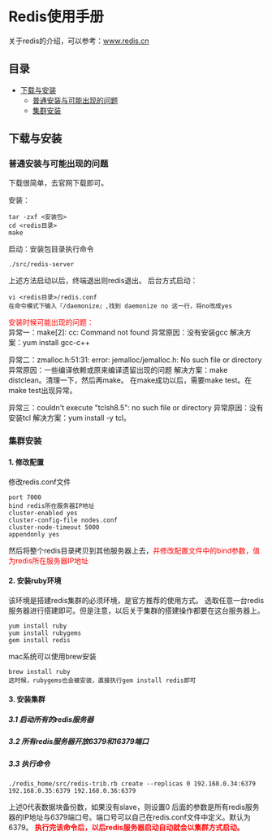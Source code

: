 # Redis使用手册
关于redis的介绍，可以参考：www.redis.cn

## 目录
- [下载与安装](#downloadAndInstall)
    - [普通安装与可能出现的问题](#normalinstall)
    - [集群安装](#clusterInstall)


## <a name="downloadAndInstall">下载与安装</a>
### <a name="normalinstall">普通安装与可能出现的问题</a>
下载很简单，去官网下载即可。

安装：
```
tar -zxf <安装包>
cd <redis目录>
make
```

启动：安装包目录执行命令
```
./src/redis-server
```
上述方法启动以后，终端退出则redis退出。
后台方式启动：
```
vi <redis目录>/redis.conf
在命令模式下输入『/daemonize』,找到 daemonize no 这一行，将no改成yes
```

<span style="color: red;">安装时候可能出现的问题：</span><br>
异常一：make[2]: cc: Command not found
异常原因：没有安装gcc
解决方案：yum install gcc-c++

异常二：zmalloc.h:51:31: error: jemalloc/jemalloc.h: No such file or directory
异常原因：一些编译依赖或原来编译遗留出现的问题
解决方案：make distclean。清理一下，然后再make。
在make成功以后，需要make test。在make test出现异常。

异常三：couldn't execute "tclsh8.5": no such file or directory
异常原因：没有安装tcl
解决方案：yum install -y tcl。

### <a name="clusterInstall">集群安装</a>
#### 1. 修改配置
修改redis.conf文件
```
port 7000  
bind redis所在服务器IP地址
cluster-enabled yes  
cluster-config-file nodes.conf  
cluster-node-timeout 5000  
appendonly yes
```
然后将整个redis目录拷贝到其他服务器上去，<span style="color: red;">并修改配置文件中的bind参数，值为redis所在服务器IP地址</span>

#### 2. 安装ruby环境
该环境是搭建redis集群的必须环境，是官方推荐的使用方式。
选取任意一台redis服务器进行搭建即可。但是注意，以后关于集群的搭建操作都要在这台服务器上。
```
yum install ruby
yum install rubygems
gem install redis
```
mac系统可以使用brew安装
```
brew install ruby
这时候，rubygems也会被安装，直接执行gem install redis即可
```

#### 3. 安装集群
##### 3.1 启动所有的redis服务器
##### 3.2 所有redis服务器开放6379和16379端口
##### 3.3 执行命令
```
./redis_home/src/redis-trib.rb create --replicas 0 192.168.0.34:6379 192.168.0.35:6379 192.168.0.36:6379
```
上述0代表数据块备份数，如果没有slave，则设置0
后面的参数是所有redis服务器的IP地址与6379端口号。端口号可以自己在redis.conf文件中定义。默认为6379。
<span style="font-weight: bold; color: red;">执行完该命令后，以后redis服务器启动自动就会以集群方式启动。</span>

